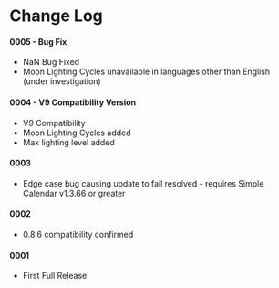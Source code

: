 # Change Log

#### 0005 - Bug Fix

- NaN Bug Fixed
- Moon Lighting Cycles unavailable in languages other than English (under investigation)

#### 0004 - V9 Compatibility Version

- V9 Compatibility
- Moon Lighting Cycles added
- Max lighting level added

#### 0003

- Edge case bug causing update to fail resolved - requires Simple Calendar v1.3.66 or greater

#### 0002

- 0.8.6 compatibility confirmed

#### 0001

- First Full Release